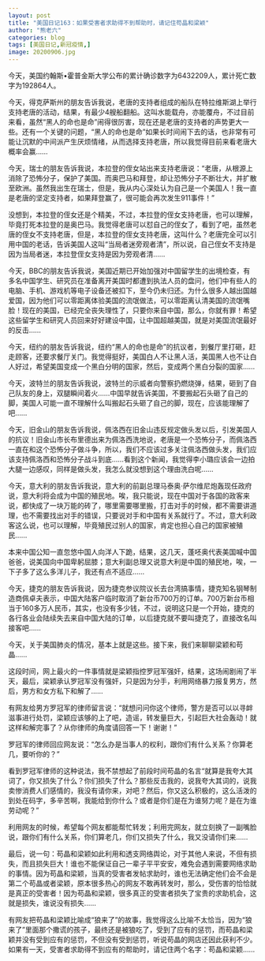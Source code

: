 ```yaml
---
layout: post
title: "美国日记163：如果受害者求助得不到帮助时，请记住苟晶和梁颖"
author: "熊老六"
categories: blog
tags: [美国日记,新冠疫情,]
image: 20200906.jpg
---
```

​​今天，美国约翰斯•霍普金斯大学公布的累计确诊数字为6432209人，累计死亡数字为192864人。

今天，得克萨斯州的朋友告诉我说，老唐的支持者组成的船队在特拉维斯湖上举行支持老唐的活动，结果，有最少4艘船翻船。这叫水能载舟，亦能覆舟，不过目前来看，虽然“黑人的命也是命”闹得很厉害，现在还是老唐的支持者的声势更大一些。还有一个关键的问题，“黑人的命也是命”如果长时间闹下去的话，也非常有可能让沉默的中间派产生厌烦情绪，从而选择支持老唐，所以我觉得目前来看老唐大概率会赢……

今天，瑞士的朋友告诉我说，本拉登的侄女站出来支持老唐说：“老唐，从根源上消除了恐怖分子，保护了美国。而奥巴马和拜登，却让恐怖分子不断壮大，并扩散至欧洲。虽然我出生在瑞士，但是，我从内心深处认为自己是一个美国人！我一直是老唐的坚定支持者，如果拜登赢了，很可能会再次发生911事件！”

没想到，本拉登的侄女还是个精美，不过，本拉登的侄女支持老唐，也可以理解，毕竟打死本拉登的是奥巴马。我觉得老唐可以怼自己的侄女了，看到了吧，虽然老唐的侄女不支持老唐，但是，本拉登的侄女支持老唐，这叫什么？老唐完全可以引用中国的老话，告诉美国人这叫“当局者迷旁观者清”，所以说，自己侄女不支持是因为当局者迷，本拉登侄女支持是因为旁观者清……

今天，BBC的朋友告诉我说，美国近期已开始加强对中国留学生的出境检查，有多名中国学生、研究员在准备离开美国时都遭到执法人员的盘问，他们中有些人的电脑、手机、游戏机等电子设备还被扣下，至今仍未归还。为什么很多人越出国越爱国，因为他们可以零距离体验美国的流氓做法，可以零距离认清美国的流氓嘴脸！现在的美国，已经完全丧失理性了，只要你来自中国，那么，你就有罪！希望这些留学生和研究人员回来好好建设中国，让中国超越美国，就是对美国流氓最好的反击……

今天，纽约的朋友告诉我说，纽约“黑人的命也是命”的抗议者，到餐厅里打砸，赶走顾客，还要求餐厅关门。我觉得挺好，美国白人不让黑人活，美国黑人也不让白人好过，希望美国变成一个黑白分明的国家，然后，变成两个黑白分裂的国家……

今天，波特兰的朋友告诉我说，波特兰的示威者向警察扔燃烧弹，结果，砸到了自己队友的身上，双腿瞬间着火……中国早就告诉美国，不要搬起石头砸了自己的脚，美国人可能一直不理解什么叫搬起石头砸了自己的脚，现在，应该能理解了吧……

今天，旧金山的朋友告诉我说，佩洛西在旧金山违反规定做头发以后，引发美国人的抗议！旧金山市长布里德出来为佩洛西洗地说，老唐是一个恐怖分子，而佩洛西一直在和这个恐怖分子做斗争，所以，我们不应该过多关注佩洛西做头发，我们应该支持佩洛西和恐怖分子战斗到底……看到这个新闻，我觉得李小璐应该会一边拍大腿一边感叹，同样是做头发，我怎么就没想到这个理由洗白呢……

今天，意大利的朋友告诉我说，意大利的前副总理马泰奥·萨尔维尼炮轰现任政府说，意大利将会成为中国的殖民地。唉，我只能说，现在中国对于各国的政客来说，都快成了一块万能的砖了，哪里需要哪里搬，打击对手的时候，都不需要讲道理，也不需要找出对手的错误，只要说对手和中国有关系就行了。不过，意大利政客这么说，也可以理解，毕竟殖民过别人的国家，肯定也担心自己的国家被殖民……

本来中国公知一直忽悠中国人向洋人下跪，结果，这几天，蓬呸奥代表美国喊中国爸爸，说美国向中国卑躬屈膝；意大利副总理又说意大利是中国的殖民地，唉，一下子多了这么多洋儿子，我还有点不适应……

今天，捷克的朋友告诉我说，因为捷克参议院议长去台湾搞事情，捷克知名钢琴制造商佩卓夫表示，中国大陆客户临时取消了新台币700万的订单。700万新台币相当于160多万人民币，其实，也没有多少钱，不过，说明这只是一个开始，捷克的各行各业会陆续失去来自中国大陆的订单，以后捷克就不要叫捷克了，直接改名叫接客吧……

今天，关于美国肺炎的情况，基本上就是这些。接下来，我们来聊聊梁颖和苟晶……

这段时间，网上最火的一件事情就是梁颖指控罗冠军强奸，结果，这场闹剧闹了半天，最后，梁颖承认罗冠军没有强奸，只是因为分手，利用网络暴力报复男方，然后，男方和女方私下和解了……

有网友给男方罗冠军的律师留言说：“就想问问你这个律师，警方是否可以以寻衅滋事进行处罚，梁颖应该够的上了吧，造谣，转发量巨大，引起巨大社会轰动！就这样和解完事了？从你律师的角度请回答一下！谢谢！”

罗冠军的律师回应网友说：“怎么办是当事人的权利，跟你们有什么关系？你算老几，要听你的？”

看到罗冠军律师的这种说法，我不禁想起了前段时间苟晶的名言“就算是我夸大其词了，你又损失了什么？你们损失了什么？那些反击我的，说我夸大其词的，说我卖惨消费人们感情的，我没有请你来，对吧？然后，你又这么积极的，这么活泼的到处在码字，多辛苦啊，我能给到你什么？或者是你们是在为谁努力呢？是在为谁劳动呢？”

利用网友的时候，希望每个网友都能帮忙转发；利用完网友，就立刻换了一副嘴脸说，跟你们有什么关系，你们算老几，你们又损失了什么，我又没请你们来……

最后，说一句：苟晶和梁颖如此利用和透支网络舆论，对于其他人来说，不但有损失，而且损失巨大！谁也不能保证自己一辈子平平安安，难免会遇到需要网络求助的事情。因为苟晶和梁颖，当真的受害者发帖求助时，谁也无法确定他们会不会是第二个苟晶或者梁颖，原本很多热心的网友不敢再转发时，那么，受伤害的恰恰就是真正的受害者！因为苟晶和梁颖，很多真正的受害者损失了宝贵的求助机会，这就是损失，谁说没有损失……

有网友把苟晶和梁颖比喻成“狼来了”的故事，我觉得这么比喻不太恰当，因为“狼来了”里面那个撒谎的孩子，最终还是被狼吃了，受到了应有的惩罚，而苟晶和梁颖并没有受到应有的惩罚，不但没有受到惩罚，听说苟晶的网店还因此获利不少。如果有一天，受害者求助得不到应有的帮助时，请记住两个名字：苟晶和梁颖……​​​​